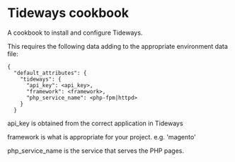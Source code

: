 # Tideways cookbook

A cookbook to install and configure Tideways.

This requires the following data adding to the appropriate environment data file:

```
{
  "default_attributes": {
    "tideways": {
      "api_key": <api_key>,
      "framework": <framework>,
      "php_service_name": <php-fpm|httpd>
    }
  }
```

api_key is obtained from the correct application in Tideways

framework is what is appropriate for your project. e.g. 'magento'

php_service_name is the service that serves the PHP pages.
